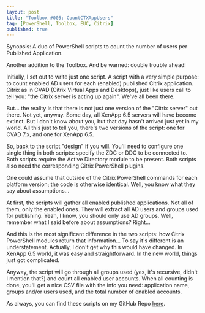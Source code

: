 ```yaml
---
layout: post
title: "Toolbox #005: CountCTXAppUsers"
tag: [PowerShell, Toolbox, EUC, Citrix]
published: true
---
```

Synopsis: A duo of PowerShell scripts to count the number of users per Published Application.

Another addition to the Toolbox. And be warned: double trouble ahead!

Initially, I set out to write just one script. A script with a very simple purpose: to count enabled AD users for each (enabled) published Citrix application.
Citrix as in CVAD (Citrix Virtual Apps and Desktops), just like users call to tell you: "the Citrix server is acting up again". We've all been there.

But... the reality is that there is not just one version of the "Citrix server" out there. Not yet, anyway. Some day, all XenApp 6.5 servers will have become extinct. But I don't know about you, but that day hasn't arrived just yet in my world. All this just to tell you, there's two versions of the script: one for CVAD 7.x, and one for XenApp 6.5.

So, back to the script "design" if you will. You'll need to configure one single thing in both scripts: specify the ZDC or DDC to be connected to.
Both scripts require the Active Directory module to be present.
Both scripts also need the corresponding Citrix PowerShell plugins.

One could assume that outside of the Citrix PowerShell commands for each platform version; the code is otherwise identical.
Well, you know what they say about assumptions...

At first, the scripts will gather all enabled published applications. Not all of them, only the enabled ones.
They will extract all AD users and groups used for publishing. Yeah, I know, you should only use AD groups. Well, remember what I said before about assumptions? Right...

And this is the most significant difference in the two scripts: how Citrix PowerShell modules return that information... To say it's different is an understatement. Actually, I don't get why this would have changed.
In XenApp 6.5 world, it was easy and straightforward. In the new world, things just got complicated.

Anyway, the script will go through all groups used (yes, it's recursive, didn't I mention that?) and count all enabled user accounts.
When all counting is done, you'll get a nice CSV file with the info you need: application name, groups and/or users used, and the total number of enabled accounts.

As always, you can find these scripts on my GitHub Repo [here](https://github.com/Cloudsparkle/CountCTXAppUsers).
